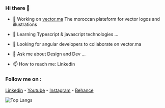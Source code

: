 ### Hi there 👋

- 🔭 Working on [vector.ma](https://vector.ma) The moroccan plateform for vector logos and illustrations 

- 🌱 Learning Typescript & javascript technologies ...

- 👯 Looking for angular developers to collaborate on vector.ma

- 💬 Ask me about Design and Dev ...

- 📫 How to reach me: Linkedin

### Follow me on :

[Linkedin](https://www.linkedin.com/in/agoulziprod) -
[Youtube](https://www.youtube.com/channel/UC3KZfYHqufKyWvDyKq8kqWA) -
[Instagram](https://www.instagram.com/agoulziprod/) -
[Behance](https://www.behance.net/agoulziprod)

![Top Langs](https://github-readme-stats.vercel.app/api/top-langs/?username=agoulziprod&hide=TeX&layout=compact)

<!--
**agoulziprod/agoulziprod** is a ✨ _special_ ✨ repository because its `README.md` (this file) appears on your GitHub profile.

Here are some ideas to get you started:

- 🔭 I’m currently working on ...
- 🌱 I’m currently learning ...
- 👯 I’m looking to collaborate on ...
- 🤔 I’m looking for help with ...
- 💬 Ask me about ...
- 📫 How to reach me: ...
- 😄 Pronouns: ...
- ⚡ Fun fact: ...
-->
